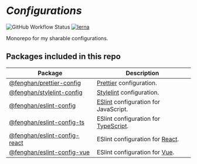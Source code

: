 # <em><b>Configurations</b></em>

![GitHub Workflow Status](https://img.shields.io/github/workflow/status/fenghan34/configurations/CI) [![lerna](https://img.shields.io/badge/maintained%20with-lerna-cc00ff.svg)](https://lerna.js.org/)

Monorepo for my sharable configurations.

## Packages included in this repo

| Package                                                                                                            | Description                                                             |
| ------------------------------------------------------------------------------------------------------------------ | ----------------------------------------------------------------------- |
| [@fenghan/prettier-config](https://github.com/fenghan34/configurations/tree/main/packages/prettier-config)         | [Prettier](https://prettier.io/) configuration.                         |
| [@fenghan/stylelint-config](https://github.com/fenghan34/configurations/tree/main/packages/stylelint-config)       | [Stylelint](https://stylelint.io/) configuration.                       |
| [@fenghan/eslint-config](https://github.com/fenghan34/configurations/tree/main/packages/eslint-config)             | [ESlint](https://eslint.org/) configuration for JavaScript.             |
| [@fenghan/eslint-config-ts](https://github.com/fenghan34/configurations/tree/main/packages/eslint-config-ts)       | ESlint configuration for [TypeScript](https://www.typescriptlang.org/). |
| [@fenghan/eslint-config-react](https://github.com/fenghan34/configurations/tree/main/packages/eslint-config-react) | ESlint configuration for [React](https://reactjs.org/).                 |
| [@fenghan/eslint-config-vue](https://github.com/fenghan34/configurations/tree/main/packages/eslint-config-vue)     | ESlint configuration for [Vue](https://v3.vuejs.org/).                  |
